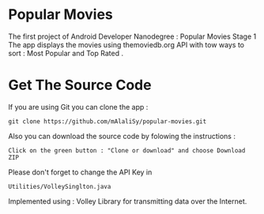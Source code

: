 # Popular Movies
The first project of Android Developer Nanodegree : Popular Movies Stage 1
The app displays the movies using themoviedb.org API with tow ways to sort : Most Popular and Top Rated .

# Get The Source Code
If you are using Git you can clone the app :

    git clone https://github.com/mAlaliSy/popular-movies.git
    
Also you can download the source code by folowing the instructions :

    Click on the green button : "Clone or download" and choose Download ZIP

Please don't forget to change the API Key in 
    
    Utilities/VolleySinglton.java




Implemented using :
Volley Library for transmitting data over the Internet.



